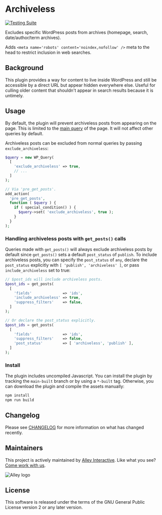 # Archiveless

[![Testing Suite](https://github.com/alleyinteractive/archiveless/actions/workflows/all-pr-tests.yml/badge.svg?branch=develop)](https://github.com/alleyinteractive/create-wordpress-plugin/actions/workflows/all-pr-tests.yml)

Excludes specific WordPress posts from archives (homepage, search,
date/author/term archives).

Adds `<meta name='robots' content='noindex,nofollow' />` meta to the head to
restrict inclusion in web searches.

## Background

This plugin provides a way for content to live inside WordPress and still be
accessible by a direct URL but appear hidden everywhere else. Useful for culling
older content that shouldn't appear in search results because it is untimely.

## Usage

By default, the plugin will prevent archiveless posts from appearing on the page. This is limited to the [main
query](https://developer.wordpress.org/reference/functions/is_main_query/) of
the page. It will not affect other queries by default.

Archiveless posts can be excluded from normal queries by passing
`exclude_archiveless`:

```php
$query = new WP_Query(
  [
    'exclude_archiveless' => true,
    // ...
  ]
);

// Via 'pre_get_posts'.
add_action(
  'pre_get_posts',
  function ( $query ) {
    if ( special_condition() ) {
      $query->set( 'exclude_archiveless', true );
    }
  }
);
```

### Handling archiveless posts with `get_posts()` calls

Queries made with `get_posts()` will always exclude archiveless posts by default
since `get_posts()` sets a default `post_status` of `publish`. To include
archiveless posts, you can specify the `post_status` of `any`, declare the
`post_status` explicitly with `[ 'publish', 'archiveless' ]`, or pass
`include_archiveless` set to true:

```php
// $post_ids will include archiveless posts.
$post_ids = get_posts(
  [
    'fields'              => 'ids',
    'include_archiveless' => true,
    'suppress_filters'    => false,
  ]
);

// Or declare the post_status explicitly.
$post_ids = get_posts(
  [
    'fields'              => 'ids',
    'suppress_filters'    => false,
    'post_status'         => [ 'archiveless', 'publish' ],
  ]
);
```

### Install

The plugin includes uncompiled Javascript. You can install the plugin by
tracking the `main-built` branch or by using a `*-built` tag. Otherwise, you can
download the plugin and compile the assets manually:

```bash
npm install
npm run build
```

## Changelog

Please see [CHANGELOG](CHANGELOG.md) for more information on what has changed
recently.

## Maintainers

This project is actively maintained by [Alley
Interactive](https://github.com/alleyinteractive). Like what you see? [Come work
with us](https://alley.com/careers/).

![Alley logo](https://avatars.githubusercontent.com/u/1733454?s=200&v=4)

## License

This software is released under the terms of the GNU General Public License
version 2 or any later version.
